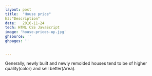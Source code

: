 ```yaml
---
layout: post
title:  "House price"
h3:"Description"
date:   2016-11-24
tech: HTML CSS JavaScript
image: 'house-prices-up.jpg'
ghsource: ''
ghpages: ''


---
```

Generally, newly built and newly remolded houses tend to be of higher quality(color) and sell better(Area).

